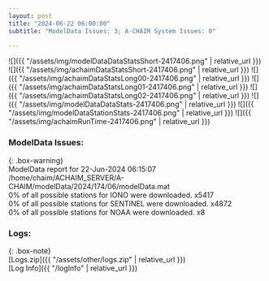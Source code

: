 ```yaml
---
layout: post
title: "2024-06-22 06:00:00"
subtitle: "ModelData Issues: 3; A-CHAIM System Issues: 0"

---
```


![]({{ "/assets/img/modelDataDataStatsShort-2417406.png" | relative_url }})
![]({{ "/assets/img/achaimDataStatsShort-2417406.png" | relative_url }})
![]({{ "/assets/img/achaimDataStatsLong00-2417406.png" | relative_url }})
![]({{ "/assets/img/achaimDataStatsLong01-2417406.png" | relative_url }})
![]({{ "/assets/img/achaimDataStatsLong02-2417406.png" | relative_url }})
![]({{ "/assets/img/modelDataDataStats-2417406.png" | relative_url }})
![]({{ "/assets/img/modelDataStationStats-2417406.png" | relative_url }})
![]({{ "/assets/img/achaimRunTime-2417406.png" | relative_url }})


### ModelData Issues:  
  
{: .box-warning}  
 ModelData report for 22-Jun-2024 06:15:07   
 /home/chaim/ACHAIM_SERVER/A-CHAIM/modelData/2024/174/06/modelData.mat   
 0% of all possible stations for IONO were downloaded. x5417   
 0% of all possible stations for SENTINEL were downloaded. x4872   
 0% of all possible stations for NOAA were downloaded. x8   
  


### Logs:  
  
{: .box-note}  
[Logs.zip]({{ "/assets/other/logs.zip" | relative_url }})  
[Log Info]({{ "/logInfo" | relative_url }})  
